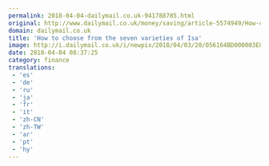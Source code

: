 ```yaml
---
permalink: 2018-04-04-dailymail.co.uk-941788785.html
original: http://www.dailymail.co.uk/money/saving/article-5574949/How-choose-seven-varieties-Isa-Follow-guide-right-account-you.html?ITO=1490&ns_mchannel=rss&ns_campaign=1490
domain: dailymail.co.uk
title: 'How to choose from the seven varieties of Isa'
image: http://i.dailymail.co.uk/i/newpix/2018/04/03/20/056164BD000003E8-0-image-a-5_1522783454863.jpg
date: 2018-04-04 08:37:25
category: finance
translations: 
 - 'es'
 - 'de'
 - 'ru'
 - 'ja'
 - 'fr'
 - 'it'
 - 'zh-CN'
 - 'zh-TW'
 - 'ar'
 - 'pt'
 - 'hy'
---
```


